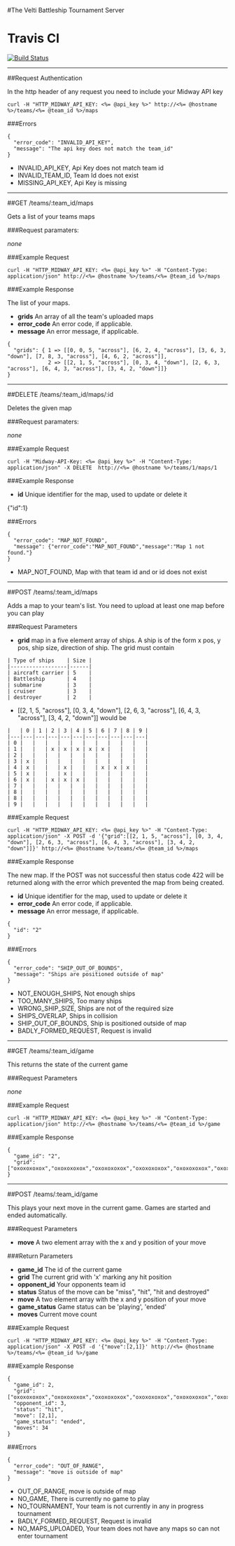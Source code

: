 #The Velti Battleship Tournament Server

# Travis CI
[![Build Status](https://secure.travis-ci.org/mitadmin/midway.png?branch=master)](http://travis-ci.org/mitadmin/midway)

***
##Request Authentication

In the http header of any request you need to include your Midway API key

```
curl -H "HTTP_MIDWAY_API_KEY: <%= @api_key %>" http://<%= @hostname %>/teams/<%= @team_id %>/maps
```

###Errors

```
{
  "error_code": "INVALID_API_KEY",
  "message": "The api key does not match the team_id"
}
```

* INVALID_API_KEY, Api Key does not match team id
* INVALID_TEAM_ID, Team Id does not exist
* MISSING_API_KEY, Api Key is missing

***
##GET /teams/:team_id/maps

Gets a list of your teams maps

###Request paramaters:

_none_

###Example Request

```
curl -H "HTTP_MIDWAY_API_KEY: <%= @api_key %>" -H "Content-Type: application/json" http://<%= @hostname %>/teams/<%= @team_id %>/maps
```

###Example Response

The list of your maps.

* **grids** An array of all the team's uploaded maps
* **error_code** An error code, if applicable.
* **message** An error message, if applicable.

```
{
  "grids": { 1 => [[0, 0, 5, "across"], [6, 2, 4, "across"], [3, 6, 3, "down"], [7, 8, 3, "across"], [4, 6, 2, "across"]],
             2 => [[2, 1, 5, "across"], [0, 3, 4, "down"], [2, 6, 3, "across"], [6, 4, 3, "across"], [3, 4, 2, "down"]]}
}
```

***
##DELETE /teams/:team_id/maps/:id

Deletes the given map

###Request paramaters:

_none_

###Example Request

```
curl -H "Midway-API-Key: <%= @api_key %>" -H "Content-Type: application/json" -X DELETE  http://<%= @hostname %>/teams/1/maps/1
```

###Example Response

* **id** Unique identifier for the map, used to update or delete it

{"id":1}

###Errors

```
{
  "error_code": "MAP_NOT_FOUND",
  "message": {"error_code":"MAP_NOT_FOUND","message":"Map 1 not found."}
}
```

* MAP_NOT_FOUND, Map with that team id and or id does not exist

***
##POST /teams/:team_id/maps

Adds a map to your team's list.  You need to upload at least one map before you can play

###Request Parameters

* **grid** map in a five element array of ships. A ship is of the form x pos, y pos, ship size, direction of ship.  The grid must contain

```
| Type of ships    | Size |
|------------------|------|
| aircraft carrier | 5    |
| Battleship       | 4    |
| submarine        | 3    |
| cruiser          | 3    |
| destroyer        | 2    |
```

* [[2, 1, 5, "across"], [0, 3, 4, "down"], [2, 6, 3, "across"], [6, 4, 3, "across"], [3, 4, 2, "down"]] would be


```
|   | 0 | 1 | 2 | 3 | 4 | 5 | 6 | 7 | 8 | 9 |
|---|---|---|---|---|---|---|---|---|---|---|
| 0 |   |   |   |   |   |   |   |   |   |   |
| 1 |   |   | x | x | x | x | x |   |   |   |
| 2 |   |   |   |   |   |   |   |   |   |   |
| 3 | x |   |   |   |   |   |   |   |   |   |
| 4 | x |   |   | x |   |   | x | x | x |   |
| 5 | x |   |   | x |   |   |   |   |   |   |
| 6 | x |   | x | x | x |   |   |   |   |   |
| 7 |   |   |   |   |   |   |   |   |   |   |
| 8 |   |   |   |   |   |   |   |   |   |   |
| 8 |   |   |   |   |   |   |   |   |   |   |
| 9 |   |   |   |   |   |   |   |   |   |   |
```


###Example Request

```
curl -H "HTTP_MIDWAY_API_KEY: <%= @api_key %>" -H "Content-Type: application/json" -X POST -d '{"grid":[[2, 1, 5, "across"], [0, 3, 4, "down"], [2, 6, 3, "across"], [6, 4, 3, "across"], [3, 4, 2, "down"]]}' http://<%= @hostname %>/teams/<%= @team_id %>/maps
```

###Example Response

The new map. If the POST was not successful then status code 422 will be returned along with the error which prevented the map from being created.

* **id** Unique identifier for the map, used to update or delete it
* **error_code** An error code, if applicable.
* **message** An error message, if applicable.

```
{
  "id": "2"
}
```


###Errors

```
{
  "error_code": "SHIP_OUT_OF_BOUNDS",
  "message": "Ships are positioned outside of map"
}
```

* NOT_ENOUGH_SHIPS, Not enough ships
* TOO_MANY_SHIPS, Too many ships
* WRONG_SHIP_SIZE, Ships are not of the required size
* SHIPS_OVERLAP, Ships in collision
* SHIP_OUT_OF_BOUNDS, Ship is positioned outside of map
* BADLY_FORMED_REQUEST, Request is invalid


***
##GET /teams/:team_id/game

This returns the state of the current game

###Request Parameters

_none_

###Example Request

```
curl -H "HTTP_MIDWAY_API_KEY: <%= @api_key %>" -H "Content-Type: application/json" http://<%= @hostname %>/teams/<%= @team_id %>/game
```

###Example Response

```
{
  "game_id": "2",
  "grid": ["oxoxoxoxox","oxoxoxoxox","oxoxoxoxox","oxoxoxoxox","oxoxoxoxox","oxoxoxoxox","oxoxoxoxox","oxoxoxoxox","oxoxoxoxox","oxoxoxoxo"]
}
```


***
##POST /teams/:team_id/game

This plays your next move in the current game.  Games are started and ended automatically.

###Request Parameters

* **move** A two element array with the x and y position of your move

###Return Parameters

* **game_id** The id of the current game
* **grid**  The current grid with 'x' marking any hit position
* **opponent_id** Your opponents team id
* **status** Status of the move can be "miss", "hit", "hit and destroyed"
* **move** A two element array with the x and y position of your move
* **game_status** Game status can be 'playing', 'ended'
* **moves** Current move count

###Example Request

```
curl -H "HTTP_MIDWAY_API_KEY: <%= @api_key %>" -H "Content-Type: application/json" -X POST -d '{"move":[2,1]}' http://<%= @hostname %>/teams/<%= @team_id %>/game
```

###Example Response

```
{
  "game_id": 2,
  "grid": ["oxoxoxoxox","oxoxoxoxox","oxoxoxoxox","oxoxoxoxox","oxoxoxoxox","oxoxoxoxox","oxoxoxoxox","oxoxoxoxox","oxoxoxoxox","oxoxoxoxo"]
  "opponent_id": 3,
  "status": "hit",
  "move": [2,1],
  "game_status": "ended",
  "moves": 34
}
```

###Errors

```
{
  "error_code": "OUT_OF_RANGE",
  "message": "move is outside of map"
}
```

* OUT_OF_RANGE, move is outside of map
* NO_GAME, There is currently no game to play
* NO_TOURNAMENT, Your team is not currently in any in progress tournament
* BADLY_FORMED_REQUEST, Request is invalid
* NO_MAPS_UPLOADED, Your team does not have any maps so can not enter tournament
